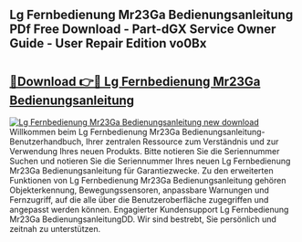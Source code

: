 ## Lg Fernbedienung Mr23Ga Bedienungsanleitung PDf Free Download - Part-dGX Service Owner Guide - User Repair Edition vo0Bx

# <h2><a href="http://df1rz5.blite.top/?on=Lg+Fernbedienung+Mr23Ga+Bedienungsanleitung">🔗Download 👉🔴 Lg Fernbedienung Mr23Ga Bedienungsanleitung</a></h2>

[![Lg Fernbedienung Mr23Ga Bedienungsanleitung new download](https://i.imgur.com/lujVjoI.png)](http://df1rz5.blite.top/?on=Lg+Fernbedienung+Mr23Ga+Bedienungsanleitung)
Willkommen beim Lg Fernbedienung Mr23Ga Bedienungsanleitung-Benutzerhandbuch, Ihrer zentralen Ressource zum Verständnis und zur Verwendung Ihres neuen Produkts. Bitte notieren Sie die Seriennummer Suchen und notieren Sie die Seriennummer Ihres neuen Lg Fernbedienung Mr23Ga Bedienungsanleitung für Garantiezwecke. Zu den erweiterten Funktionen von Lg Fernbedienung Mr23Ga Bedienungsanleitung gehören Objekterkennung, Bewegungssensoren, anpassbare Warnungen und Fernzugriff, auf die alle über die Benutzeroberfläche zugegriffen und angepasst werden können. Engagierter Kundensupport Lg Fernbedienung Mr23Ga BedienungsanleitungDD. Wir sind bestrebt, Sie persönlich und zeitnah zu unterstützen.
